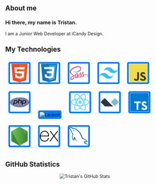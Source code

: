 

## About me
### Hi there, my name is Tristan.
I am a Junior Web Developer at iCandy Design.

## My Technologies
<div>
    <img src="https://raw.githubusercontent.com/devicons/devicon/master/icons/html5/html5-original.svg" alt="HTML5" width="60" height="60" style="margin: 10px; padding: 5px; background-color: #007BFF; border-radius: 5px;">
    <img src="https://raw.githubusercontent.com/devicons/devicon/master/icons/css3/css3-original.svg" alt="CSS3" width="60" height="60" style="margin: 10px; padding: 5px; background-color: #007BFF; border-radius: 5px;">
    <img src="https://raw.githubusercontent.com/devicons/devicon/master/icons/sass/sass-original.svg" alt="SCSS" width="60" height="60" style="margin: 10px; padding: 5px; background-color: #007BFF; border-radius: 5px;">
    <img src="https://raw.githubusercontent.com/devicons/devicon/master/icons/tailwindcss/tailwindcss-original.svg" alt="Tailwind CSS" width="60" height="60" style="margin: 10px; padding: 5px; background-color: #007BFF; border-radius: 5px;">
    <img src="https://raw.githubusercontent.com/devicons/devicon/master/icons/javascript/javascript-original.svg" alt="JavaScript" width="60" height="60" style="margin: 10px; padding: 5px; background-color: #007BFF; border-radius: 5px;">
    <img src="https://raw.githubusercontent.com/devicons/devicon/master/icons/php/php-original.svg" alt="PHP" width="60" height="60" style="margin: 10px; padding: 5px; background-color: #007BFF; border-radius: 5px;">
    <img src="https://raw.githubusercontent.com/laravel/art/master/logo-lockup/5%20SVG/2%20CMYK/1%20Full%20Color/laravel-logolockup-cmyk-red.svg" alt="Laravel" width="150" height="60" style="margin: 10px; padding: 5px; background-color: #007BFF; border-radius: 5px;">
    <img src="https://raw.githubusercontent.com/devicons/devicon/master/icons/react/react-original.svg" alt="React.js" width="60" height="60" style="margin: 10px; padding: 5px; background-color: #007BFF; border-radius: 5px;">
    <img src="https://raw.githubusercontent.com/devicons/devicon/master/icons/alpinejs/alpinejs-original.svg" alt="Alpine.js" width="60" height="60" style="margin: 10px; padding: 5px; background-color: #007BFF; border-radius: 5px;">
    <img src="https://raw.githubusercontent.com/devicons/devicon/master/icons/typescript/typescript-original.svg" alt="TypeScript" width="60" height="60" style="margin: 10px; padding: 5px; background-color: #007BFF; border-radius: 5px;">
    <img src="https://raw.githubusercontent.com/devicons/devicon/master/icons/nodejs/nodejs-original.svg" alt="Node.js" width="60" height="60" style="margin: 10px; padding: 5px; background-color: #007BFF; border-radius: 5px;">
    <img src="https://raw.githubusercontent.com/devicons/devicon/master/icons/express/express-original.svg" alt="Express.js" width="60" height="60" style="margin: 10px; padding: 5px; background-color: #007BFF; border-radius: 5px;">
    <img src="https://raw.githubusercontent.com/devicons/devicon/master/icons/mysql/mysql-original.svg" alt="MySQL" width="60" height="60" style="margin: 10px; padding: 5px; background-color: #007BFF; border-radius: 5px;">
</div>


## GitHub Statistics
<div align="center">
 <img src="https://github-readme-streak-stats.herokuapp.com/?user=THG20203&theme=tokyonight&count_private=true&show_icons=true" alt="Tristan's GitHub Stats">
</div>

